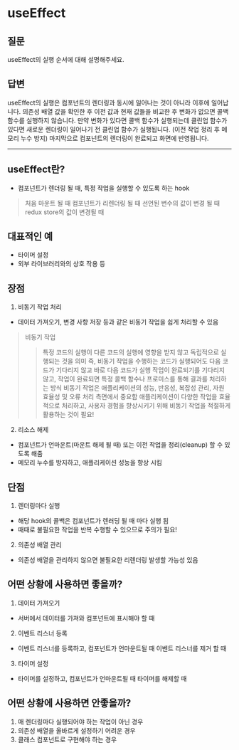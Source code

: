 # useEffect
## 질문
useEffect의 실행 순서에 대해 설명해주세요.

## 답변
useEffect의 실행은 컴포넌트의 렌더링과 동시에 일어나는 것이 아니라 이후에 일어납니다.
의존성 배열 값을 확인한 후 이전 값과 현재 값들을 비교한 후 변화가 없으면 콜백 함수를 실행하지 않습니다. 
만약 변화가 있다면 콜백 함수가 실행되는데 클린업 함수가 있다면 새로운 렌더링이 일어나기 전 클린업 함수가 실행됩니다. (이전 작업 정리 후 메모리 누수 방지)
마지막으로 컴포넌트의 렌더링이 완료되고 화면에 반영됩니다.

* * *
## useEffect란?
- 컴포넌트가 렌더링 될 때, 특정 작업을 실행할 수 있도록 하는 hook
> 처음 마운트 될 때
> 컴포넌트가 리렌더링 될 때
> 선언된 변수의 값이 변경 될 때
> redux store의 값이 변경될 때

## 대표적인 예
- 타이머 설정
- 외부 라이브러리와의 상호 작용 등

## 장점
1. 비동기 작업 처리
- 데이터 가져오기, 변경 사항 저장 등과 같은 비동기 작업을 쉽게 처리할 수 있음
> 비동기 작업
> > 특정 코드의 실행이 다른 코드의 실행에 영향을 받지 않고 독립적으로 실행되는 것을 의미
> > 즉, 비동기 작업을 수행하는 코드가 실행되어도 다음 코드가 기다리지 않고 바로 다음 코드가 실행
> > 작업이 완료되기를 기다리지 않고, 작업이 완료되면 특정 콜백 함수나 프로미스를 통해 결과를 처리하는 방식
> > 비동기 작업은 애플리케이션의 성능, 반응성, 복잡성 관리, 자원 효율성 및 오류 처리 측면에서 중요함
> > 애플리케이션이 다양한 작업을 효율적으로 처리하고, 사용자 경험을 향상시키기 위해 비동기 작업을 적절하게 활용하는 것이 필요!

2. 리소스 해제
- 컴포넌트가 언마운트(마운트 해제 될 때) 또는 이전 작업을 정리(cleanup) 할 수 있도록 해줌
- 메모리 누수를 방지하고, 애플리케이션 성능을 향상 시킴

## 단점
1. 렌더링마다 실행
- 해당 hook의 콜백은 컴포넌트가 렌러딩 될 때 마다 실행 됨
- 때때로 불필요한 작업을 반복 수행할 수 있으므로 주의가 필요!

2. 의존성 배열 관리
- 의존성 배열을 관리하지 않으면 불필요한 리렌더링 발생할 가능성 있음

## 어떤 상황에 사용하면 좋을까?
1. 데이터 가져오기
- 서버에서 데이터를 가져와 컴포넌트에 표시해야 할 때

2. 이벤트 리스너 등록
- 이벤트 리스너를 등록하고, 컴포넌트가 언마운트될 때 이벤트 리스너를 제거 할 때

3. 타이머 설정
- 타이머를 설정하고, 컴포넌트가 언마운트될 때 타이머를 해제할 때

## 어떤 상황에 사용하면 안좋을까?
1. 매 렌더링마다 실행되어야 하는 작업이 아닌 경우
2. 의존성 배열을 올바르게 설정하기 어려운 경우
3. 클래스 컴포넌트로 구현해야 하는 경우
